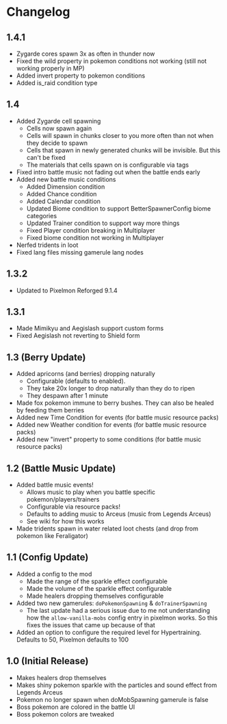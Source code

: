 # Changelog

## 1.4.1
- Zygarde cores spawn 3x as often in thunder now
- Fixed the wild property in pokemon conditions not working (still not working properly in MP)
- Added invert property to pokemon conditions
- Added is_raid condition type

## 1.4
- Added Zygarde cell spawning
  - Cells now spawn again
  - Cells will spawn in chunks closer to you more often than not when they decide to spawn
  - Cells that spawn in newly generated chunks will be invisible. But this can't be fixed
  - The materials that cells spawn on is configurable via tags
- Fixed intro battle music not fading out when the battle ends early
- Added new battle music conditions
  - Added Dimension condition
  - Added Chance condition
  - Added Calendar condition
  - Updated Biome condition to support BetterSpawnerConfig biome categories
  - Updated Trainer condition to support way more things
  - Fixed Player condition breaking in Multiplayer
  - Fixed biome condition not working in Multiplayer
- Nerfed tridents in loot
- Fixed lang files missing gamerule lang nodes

## 1.3.2
- Updated to Pixelmon Reforged 9.1.4

## 1.3.1
- Made Mimikyu and Aegislash support custom forms
- Fixed Aegislash not reverting to Shield form

## 1.3 (Berry Update)
- Added apricorns (and berries) dropping naturally
  - Configurable (defaults to enabled).
  - They take 20x longer to drop naturally than they do to ripen
  - They despawn after 1 minute
- Made fox pokemon immune to berry bushes. They can also be healed by feeding them berries
- Added new Time Condition for events (for battle music resource packs)
- Added new Weather condition for events (for battle music resource packs)
- Added new "invert" property to some conditions (for battle music resource packs)

## 1.2 (Battle Music Update)
- Added battle music events!
  - Allows music to play when you battle specific pokemon/players/trainers
  - Configurable via resource packs!
  - Defaults to adding music to Arceus (music from Legends Arceus)
  - See wiki for how this works
- Made tridents spawn in water related loot chests (and drop from pokemon like Feraligator)

## 1.1 (Config Update)
- Added a config to the mod
  - Made the range of the sparkle effect configurable
  - Made the volume of the sparkle effect configurable
  - Made healers dropping themselves configurable
- Added two new gamerules: `doPokemonSpawning` & `doTrainerSpawning`
  - The last update had a serious issue due to me not understanding how the `allow-vanilla-mobs` config entry in pixelmon works. So this fixes the issues that came up because of that
- Added an option to configure the required level for Hypertraining. Defaults to 50, Pixelmon defaults to 100

## 1.0 (Initial Release)
- Makes healers drop themselves
- Makes shiny pokemon sparkle with the particles and sound effect from Legends Arceus
- Pokemon no longer spawn when doMobSpawning gamerule is false
- Boss pokemon are colored in the battle UI
- Boss pokemon colors are tweaked
